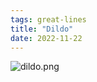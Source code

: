 ```yaml
---
tags: great-lines
title: "Dildo"
date: 2022-11-22
---
```




![dildo.png](https://raw.githubusercontent.com/muneer78/muneer78.github.io/master/images/dildo.png)
        